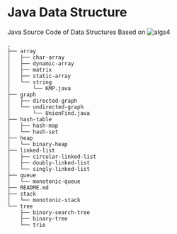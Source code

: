 # Java Data Structure
Java Source Code of Data Structures Based on ![algs4](https://algs4.cs.princeton.edu/home/)
```
.
├── array
│   ├── char-array
│   ├── dynamic-array
│   ├── matrix
│   ├── static-array
│   └── string
│       └── KMP.java
├── graph
│   ├── directed-graph
│   └── undirected-graph
│       └── UnionFind.java
├── hash-table
│   ├── hash-map
│   └── hash-set
├── heap
│   └── binary-heap
├── linked-list
│   ├── circular-linked-list
│   ├── doubly-linked-list
│   └── singly-linked-list
├── queue
│   └── monotonic-queue
├── README.md
├── stack
│   └── monotonic-stack
└── tree
    ├── binary-search-tree
    ├── binary-tree
    └── trie
```
